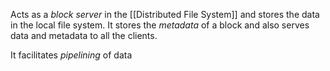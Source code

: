 Acts as a *block server* in the [[Distributed File System]] and stores the data in the local file system. 
It stores the *metadata* of a block and also serves data and metadata to all the clients. 

It facilitates *pipelining* of data 